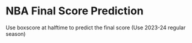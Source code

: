 # NBA Final Score Prediction
 Use boxscore at halftime to predict the final score (Use 2023-24 regular season)
